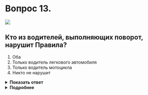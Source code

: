 # Вопрос 13.

![](https://s.drom.ru/i24227/pdd/tickets/2016/1542608392.jpg)

## Кто из водителей, выполняющих поворот, нарушит Правила?

1. Оба
2. Только водитель легкового автомобиля
3. Только водитель мотоцикла
4. Никто не нарушит

<details>
<summary><b>Показать ответ</b></summary>
Правильный ответ: 1
</details>
<details>
<summary><b>Подробнее</b></summary>
Знак 4.1.1 «Движение прямо» в данном случае установлен непосредственно перед пересечением проезжих частей, т.е перед перекрестком. Можно продолжать движение только прямо. В данной ситуации нарушают Правила оба водителя.
(«Дорожные знаки»)
</details>